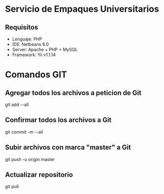 Servicio de Empaques Universitarios
===

## Requisitos

* Lenguaje: PHP
* IDE: Netbeans 6.0
* Server: Apache + PHP + MySQL
* Framework: Yii v1.1.14
 
# Comandos GIT

## Agregar todos los archivos a peticion de Git
git add --all

## Confirmar todos los archivos a Git
git commit -m --all

## Subir archivos con marca "master" a Git
git push -u origin master

## Actualizar repositorio
git pull